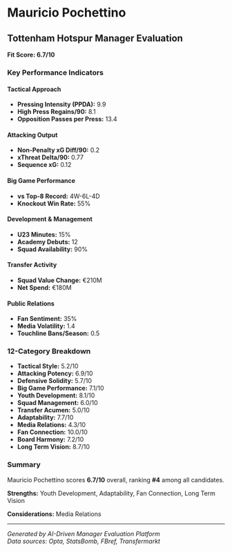 # Mauricio Pochettino
## Tottenham Hotspur Manager Evaluation

**Fit Score: 6.7/10**

### Key Performance Indicators

#### Tactical Approach
- **Pressing Intensity (PPDA):** 9.9
- **High Press Regains/90:** 8.1
- **Opposition Passes per Press:** 13.4

#### Attacking Output  
- **Non-Penalty xG Diff/90:** 0.2
- **xThreat Delta/90:** 0.77
- **Sequence xG:** 0.12

#### Big Game Performance
- **vs Top-8 Record:** 4W-6L-4D
- **Knockout Win Rate:** 55%

#### Development & Management
- **U23 Minutes:** 15%
- **Academy Debuts:** 12
- **Squad Availability:** 90%

#### Transfer Activity
- **Squad Value Change:** €210M
- **Net Spend:** €180M

#### Public Relations
- **Fan Sentiment:** 35%
- **Media Volatility:** 1.4
- **Touchline Bans/Season:** 0.5

### 12-Category Breakdown

- **Tactical Style:** 5.2/10
- **Attacking Potency:** 6.9/10
- **Defensive Solidity:** 5.7/10
- **Big Game Performance:** 7.1/10
- **Youth Development:** 8.1/10
- **Squad Management:** 6.0/10
- **Transfer Acumen:** 5.0/10
- **Adaptability:** 7.7/10
- **Media Relations:** 4.3/10
- **Fan Connection:** 10.0/10
- **Board Harmony:** 7.2/10
- **Long Term Vision:** 8.7/10


### Summary

Mauricio Pochettino scores **6.7/10** overall, ranking **#4** among all candidates.

**Strengths:** Youth Development, Adaptability, Fan Connection, Long Term Vision

**Considerations:** Media Relations

---
*Generated by AI-Driven Manager Evaluation Platform*  
*Data sources: Opta, StatsBomb, FBref, Transfermarkt*

